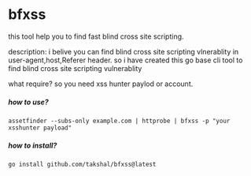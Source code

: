 # bfxss
this tool help you to find fast blind  cross site scripting.


description: i belive you can find blind cross site scripting vlnerablity in user-agent,host,Referer header. so i have created this go base cli tool to find blind cross site scripting vulnerablity

what require?
so you need xss hunter paylod or account.

<h5>how to use?</h5>

``` assetfinder --subs-only example.com | httprobe | bfxss -p "your xsshunter payload" ```

<h5>how to install?</h5>

``` go install github.com/takshal/bfxss@latest ```
